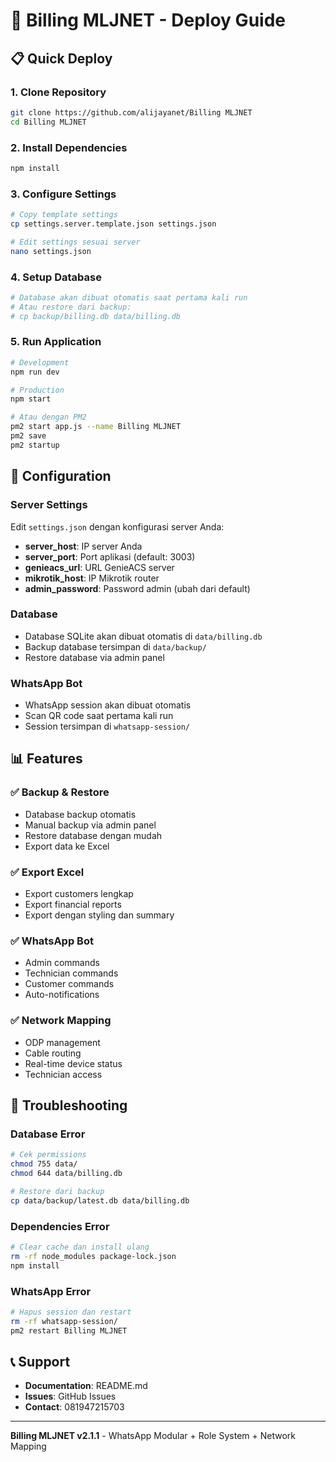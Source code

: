 # 🚀 Billing MLJNET - Deploy Guide

## 📋 Quick Deploy

### 1. Clone Repository
```bash
git clone https://github.com/alijayanet/Billing MLJNET
cd Billing MLJNET
```

### 2. Install Dependencies
```bash
npm install
```

### 3. Configure Settings
```bash
# Copy template settings
cp settings.server.template.json settings.json

# Edit settings sesuai server
nano settings.json
```

### 4. Setup Database
```bash
# Database akan dibuat otomatis saat pertama kali run
# Atau restore dari backup:
# cp backup/billing.db data/billing.db
```

### 5. Run Application
```bash
# Development
npm run dev

# Production
npm start

# Atau dengan PM2
pm2 start app.js --name Billing MLJNET
pm2 save
pm2 startup
```

## 🔧 Configuration

### Server Settings
Edit `settings.json` dengan konfigurasi server Anda:

- **server_host**: IP server Anda
- **server_port**: Port aplikasi (default: 3003)
- **genieacs_url**: URL GenieACS server
- **mikrotik_host**: IP Mikrotik router
- **admin_password**: Password admin (ubah dari default)

### Database
- Database SQLite akan dibuat otomatis di `data/billing.db`
- Backup database tersimpan di `data/backup/`
- Restore database via admin panel

### WhatsApp Bot
- WhatsApp session akan dibuat otomatis
- Scan QR code saat pertama kali run
- Session tersimpan di `whatsapp-session/`

## 📊 Features

### ✅ Backup & Restore
- Database backup otomatis
- Manual backup via admin panel
- Restore database dengan mudah
- Export data ke Excel

### ✅ Export Excel
- Export customers lengkap
- Export financial reports
- Export dengan styling dan summary

### ✅ WhatsApp Bot
- Admin commands
- Technician commands
- Customer commands
- Auto-notifications

### ✅ Network Mapping
- ODP management
- Cable routing
- Real-time device status
- Technician access

## 🔧 Troubleshooting

### Database Error
```bash
# Cek permissions
chmod 755 data/
chmod 644 data/billing.db

# Restore dari backup
cp data/backup/latest.db data/billing.db
```

### Dependencies Error
```bash
# Clear cache dan install ulang
rm -rf node_modules package-lock.json
npm install
```

### WhatsApp Error
```bash
# Hapus session dan restart
rm -rf whatsapp-session/
pm2 restart Billing MLJNET
```

## 📞 Support

- **Documentation**: README.md
- **Issues**: GitHub Issues
- **Contact**: 081947215703

---

**Billing MLJNET v2.1.1** - WhatsApp Modular + Role System + Network Mapping

